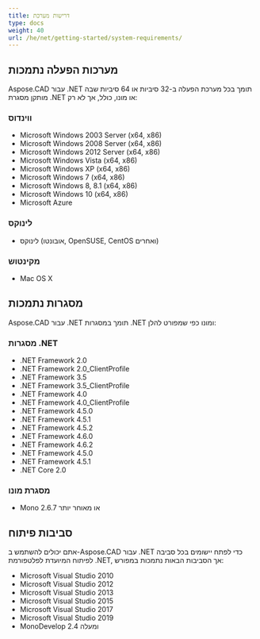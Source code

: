 ```yaml
---
title: דרישות מערכת
type: docs
weight: 40
url: /he/net/getting-started/system-requirements/
---
```


## **מערכות הפעלה נתמכות**

Aspose.CAD עבור .NET תומך בכל מערכת הפעלה ב-32 סיביות או 64 סיביות שבה מותקן מסגרת .NET או מונו, כולל, אך לא רק:

### **ווינדוס**

- Microsoft Windows 2003 Server (x64, x86)
- Microsoft Windows 2008 Server (x64, x86)
- Microsoft Windows 2012 Server (x64, x86)
- Microsoft Windows Vista (x64, x86)
- Microsoft Windows XP (x64, x86)
- Microsoft Windows 7 (x64, x86)
- Microsoft Windows 8, 8.1 (x64, x86)
- Microsoft Windows 10 (x64, x86)
- Microsoft Azure

### **לינוקס**

- לינוקס (אובונטו, OpenSUSE, CentOS ואחרים)

### **מקינטוש**

- Mac OS X

## **מסגרות נתמכות**

Aspose.CAD עבור .NET תומך במסגרות .NET ומונו כפי שמפורט להלן:

### **מסגרות .NET**

- .NET Framework 2.0
- .NET Framework 2.0_ClientProfile
- .NET Framework 3.5
- .NET Framework 3.5_ClientProfile
- .NET Framework 4.0
- .NET Framework 4.0_ClientProfile
- .NET Framework 4.5.0
- .NET Framework 4.5.1
- .NET Framework 4.5.2
- .NET Framework 4.6.0
- .NET Framework 4.6.2
- .NET Framework 4.5.0
- .NET Framework 4.5.1
- .NET Core 2.0

### **מסגרת מונו**

- Mono 2.6.7 או מאוחר יותר

## **סביבות פיתוח**

אתם יכולים להשתמש ב-Aspose.CAD עבור .NET כדי לפתח יישומים בכל סביבה לפיתוח המיועדת לפלטפורמת .NET, אך הסביבות הבאות נתמכות במפורש:

- Microsoft Visual Studio 2010
- Microsoft Visual Studio 2012
- Microsoft Visual Studio 2013
- Microsoft Visual Studio 2015
- Microsoft Visual Studio 2017
- Microsoft Visual Studio 2019
- MonoDevelop 2.4 ומעלה
